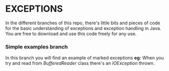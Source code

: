 # EXCEPTIONS
In the different branches of this repo, there's little bits and pieces of code for the basic understanding of exceptions and exception handling in Java. You are free to download and use this code freely for any use.

### Simple examples branch
In this branch you will find an example of marked exceptions **eg:** When you try and read from *BufferedReader* class there's an *IOException* thrown. 
